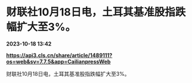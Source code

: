 # 财联社10月18日电，土耳其基准股指跌幅扩大至3%。

**2023-10-18 13:42**

**https://api3.cls.cn/share/article/1489111?os=web&sv=7.7.5&app=CailianpressWeb**

财联社10月18日电，土耳其基准股指跌幅扩大至3%。